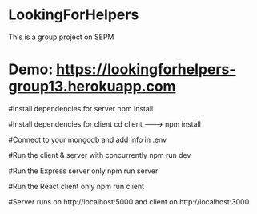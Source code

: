 # LookingForHelpers
This is a group project on SEPM

# Demo: https://lookingforhelpers-group13.herokuapp.com

#Install dependencies for server
npm install

#Install dependencies for client
cd client ---> npm install

#Connect to your mongodb and add info in .env

#Run the client & server with concurrently
npm run dev

#Run the Express server only
npm run server

#Run the React client only
npm run client

#Server runs on http://localhost:5000 and client on http://localhost:3000
